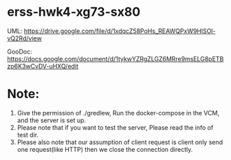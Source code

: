# erss-hwk4-xg73-sx80


UML: https://drive.google.com/file/d/1xdqcZ58PoHs_REAWQPxW9HlSOl-vQ2Rd/view

GooDoc: https://docs.google.com/document/d/1tykwYZRgZLGZ6MRre9msELG8pETBzp6K3wCvDV-uHXQ/edit


# Note:
1. Give the permission of ./gredlew, Run the docker-compose in the VCM, and the server is set up.
1. Please note that if you want to test the server, Please read the info of test dir.
1. Please also note that our assumption of client request is client only send one request(like HTTP) then we close the connection directly.
